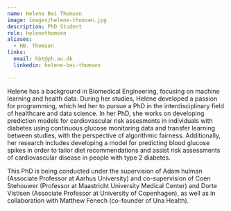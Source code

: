 ```yaml
---
name: Helene Bei Thomsen
image: images/helene-thomsen.jpg
description: PhD Student
role: helenethomsen
aliases:
  - HB. Thomsen
links:
  email: hbt@ph.au.dk
  linkedin: helene-bei-thomsen

---
```

Helene has a background in Biomedical Engineering, focusing on machine learning and health data.
During her studies, Helene developed a passion for programming, which led her to pursue a PhD in the interdisciplinary field of healthcare and data science.
In her PhD, she works on developing prediction models for cardiovascular risk assesments in individuals with diabetes using continuous glucose monitoring data and transfer learning between studies, with the perspective of algorithmic fairness. Additionally, her research includes developing a model for predicting blood glucose spikes in order to tailor diet recommendations and assist risk assessments of cardiovascular disease in people with type 2 diabetes. 

This PhD is being conducted under the supervision of Adam hulman (Associate Professor at Aarhus University) and co-supervision of Coen Stehouwer (Professor at Maastricht University Medical Center) and Dorte Vistisen (Associate Professor at University of Copenhagen), as well as in collaboration with Matthew Fenech (co-founder of Una Health).
